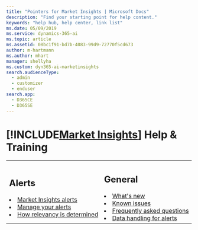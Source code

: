 ```yaml
---
title: "Pointers for Market Insights | Microsoft Docs"
description: "Find your starting point for help content."
keywords: "help hub, help center, link list"
ms.date: 05/09/2019
ms.service: dynamics-365-ai
ms.topic: article
ms.assetid: 08bc1f91-bd7b-4083-99d9-72770f5cd673
author: m-hartmann
ms.author: mhart
manager: shellyha
ms.custom: dyn365-ai-marketinsights
search.audienceType: 
  - admin
  - customizer
  - enduser
search.app: 
  - D365CE
  - D365SE
---
```


# [!INCLUDE[Market Insights](../includes/pn-market-insights-short.md)] Help & Training

<table>
<tr>
<td>

<h2> Alerts </h2>

<li><a href="alerts-overview.md" data-raw-source="[Market Insights alerts](alerts-overview.md)">Market Insights alerts</a></li>
<li><a href="alerts-management.md" data-raw-source="[Manage your alerts](alerts-management.md)">Manage your alerts</a></li>
<li><a href="alerts-data-science.md" data-raw-source="[How relevancy is determined](alerts-data-science.md)">How relevancy is determined</a></li>
</td>

<td>

<h2> General </h2>

<li><a href="release-notes.md" data-raw-source="[What's new](release-notes.md)">What's new</a></li>
<li><a href="known-issues.md" data-raw-source="[Known issues](known-issues.md)">Known issues</a></li>
<li><a href="faq.md" data-raw-source="[Frequently asked questions](faq.md)">Frequently asked questions</a></li>
<li><a href="alerts-data-handling.md" data-raw-source="[Data handling for alerts](alerts-data-handling.md)">Data handling for alerts</a></li>
</td>
</tr>

</table>
